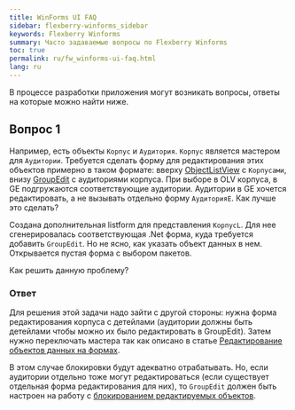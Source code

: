 ```yaml
---
title: WinForms UI FAQ
sidebar: flexberry-winforms_sidebar
keywords: Flexberry Winforms
summary: Часто задаваемые вопросы по Flexberry Winforms
toc: true
permalink: ru/fw_winforms-ui-faq.html
lang: ru
---
```


В процессе разработки приложения могут возникать вопросы, ответы на которые можно найти ниже.

## Вопрос 1

Например, есть объекты `Корпус` и `Аудитория`. `Корпус` является мастером для `Аудитории`. Требуется сделать форму для редактирования этих объектов примерно в таком формате: вверху [ObjectListView](fw_objectlistview.html) с `Корпусами`, внизу [GroupEdit](fw_group-edit.html) с аудиториями корпуса. При выборе в OLV корпуса, в GE подгружаются соответствующие аудитории. Аудитории в GE хочется редактировать, а не вызывать отдельно форму `АудиторияE`. Как лучше это сделать?

Создана дополнительная listform для представления `КорпусL`. Для нее сгенерировалась соответствующая .Net форма, куда требуется добавить `GroupEdit`. Но не ясно, как указать объект данных в нем. Открывается пустая форма с выбором пакетов.

Как решить данную проблему?

### Ответ

Для решения этой задачи надо зайти с другой стороны: нужна форма редактирования корпуса с детейлами (аудитории должны быть детейлами чтобы можно их было редактировать в GroupEdit). Затем нужно переключать мастера так как описано в статье [Редактирование объектов данных на формах](fw_edit-objects-on-forms.html).

В этом случае блокировки будут адекватно отрабатывать. Но, если аудитории отдельно тоже могут редактироваться (если существует отдельная форма редактирования для них), то `GroupEdit` должен быть настроен на работу с [блокированием редактируемых объектов](fw_lock-rows-in-groupedit.html).
